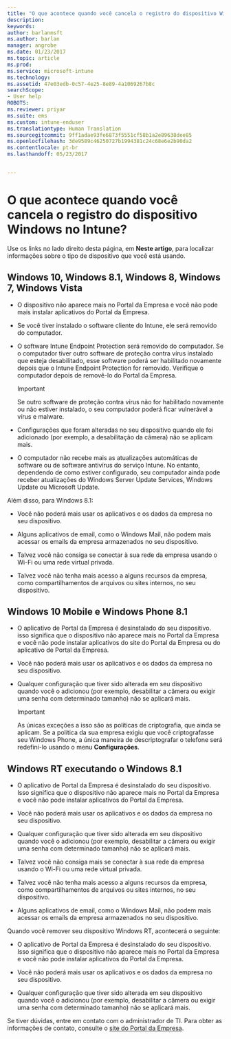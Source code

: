 ```yaml
---
title: "O que acontece quando você cancela o registro do dispositivo Windows? | Microsoft Docs"
description: 
keywords: 
author: barlanmsft
ms.author: barlan
manager: angrobe
ms.date: 01/23/2017
ms.topic: article
ms.prod: 
ms.service: microsoft-intune
ms.technology: 
ms.assetid: 47e03edb-0c57-4e25-8e89-4a1069267b8c
searchScope:
- User help
ROBOTS: 
ms.reviewer: priyar
ms.suite: ems
ms.custom: intune-enduser
ms.translationtype: Human Translation
ms.sourcegitcommit: 9ff1adae93fe6873f5551cf58b1a2e89638dee85
ms.openlocfilehash: 3de9589c46250727b1994381c24c68e6e2b90da2
ms.contentlocale: pt-br
ms.lasthandoff: 05/23/2017


---
```



# <a name="what-happens-if-you-unenroll-your-windows-device-from-intune"></a>O que acontece quando você cancela o registro do dispositivo Windows no Intune?

Use os links no lado direito desta página, em **Neste artigo**, para localizar informações sobre o tipo de dispositivo que você está usando.


## <a name="windows-10-windows-81-windows-8-windows-7-windows-vista"></a>Windows 10, Windows 8.1, Windows 8, Windows 7, Windows Vista

-   O dispositivo não aparece mais no Portal da Empresa e você não pode mais instalar aplicativos do Portal da Empresa.

-   Se você tiver instalado o software cliente do Intune, ele será removido do computador.

-   O software Intune Endpoint Protection será removido do computador. Se o computador tiver outro software de proteção contra vírus instalado que esteja desabilitado, esse software poderá ser habilitado novamente depois que o Intune Endpoint Protection for removido. Verifique o computador depois de removê-lo do Portal da Empresa.

    > [!IMPORTANT]
    > Se outro software de proteção contra vírus não for habilitado novamente ou não estiver instalado, o seu computador poderá ficar vulnerável a vírus e malware.

-   Configurações que foram alteradas no seu dispositivo quando ele foi adicionado (por exemplo, a desabilitação da câmera) não se aplicam mais.

-   O computador não recebe mais as atualizações automáticas de software ou de software antivírus do serviço Intune. No entanto, dependendo de como estiver configurado, seu computador ainda pode receber atualizações do Windows Server Update Services, Windows Update ou Microsoft Update.

Além disso, para Windows 8.1:

-   Você não poderá mais usar os aplicativos e os dados da empresa no seu dispositivo.

-   Alguns aplicativos de email, como o Windows Mail, não podem mais acessar os emails da empresa armazenados no seu dispositivo.

-   Talvez você não consiga se conectar à sua rede da empresa usando o Wi-Fi ou uma rede virtual privada.

-   Talvez você não tenha mais acesso a alguns recursos da empresa, como compartilhamentos de arquivos ou sites internos, no seu dispositivo.

## <a name="windows-10-mobile-and-windows-phone-81"></a>Windows 10 Mobile e Windows Phone 8.1

-   O aplicativo de Portal da Empresa é desinstalado do seu dispositivo. isso significa que o dispositivo não aparece mais no Portal da Empresa e você não pode instalar aplicativos do site do Portal da Empresa ou do aplicativo de Portal da Empresa.

-   Você não poderá mais usar os aplicativos e os dados da empresa no seu dispositivo.

-   Qualquer configuração que tiver sido alterada em seu dispositivo quando você o adicionou (por exemplo, desabilitar a câmera ou exigir uma senha com determinado tamanho) não se aplicará mais.

    > [!IMPORTANT]
    > As únicas exceções a isso são as políticas de criptografia, que ainda se aplicam. Se a política da sua empresa exigiu que você criptografasse seu Windows Phone, a única maneira de descriptografar o telefone será redefini-lo usando o menu **Configurações**.

## <a name="windows-rt-running-windows-81"></a>Windows RT executando o Windows 8.1

-   O aplicativo de Portal da Empresa é desinstalado do seu dispositivo. Isso significa que o dispositivo não aparece mais no Portal da Empresa e você não pode instalar aplicativos do Portal da Empresa.

-   Você não poderá mais usar os aplicativos e os dados da empresa no seu dispositivo.

-   Qualquer configuração que tiver sido alterada em seu dispositivo quando você o adicionou (por exemplo, desabilitar a câmera ou exigir uma senha com determinado tamanho) não se aplicará mais.

-   Talvez você não consiga mais se conectar à sua rede da empresa usando o Wi-Fi ou uma rede virtual privada.

-   Talvez você não tenha mais acesso a alguns recursos da empresa, como compartilhamentos de arquivos ou sites internos, no seu dispositivo.

-   Alguns aplicativos de email, como o Windows Mail, não podem mais acessar os emails da empresa armazenados no seu dispositivo.

Quando você remover seu dispositivo Windows RT, acontecerá o seguinte:

-   O aplicativo de Portal da Empresa é desinstalado do seu dispositivo. Isso significa que o dispositivo não aparece mais no Portal da Empresa e você não pode instalar aplicativos do Portal da Empresa.

-   Você não poderá mais usar os aplicativos e os dados da empresa no seu dispositivo.

-   Qualquer configuração que tiver sido alterada em seu dispositivo quando você o adicionou (por exemplo, desabilitar a câmera ou exigir uma senha com determinado tamanho) não se aplicará mais.

Se tiver dúvidas, entre em contato com o administrador de TI. Para obter as informações de contato, consulte o [site do Portal da Empresa](http://portal.manage.microsoft.com).

